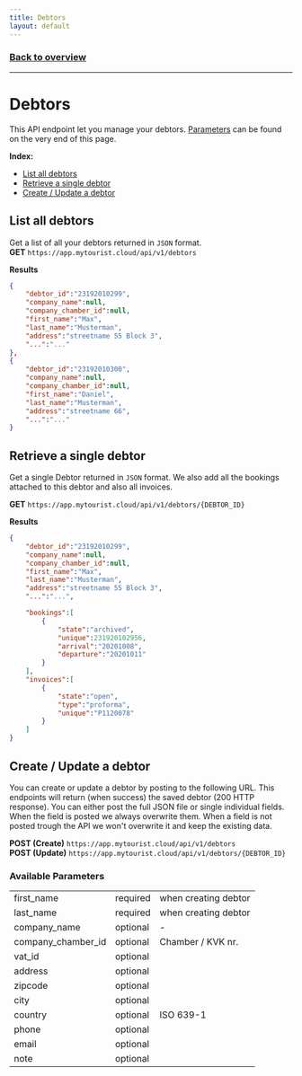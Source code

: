 ```yaml
---
title: Debtors
layout: default
---
```

### [Back to overview](index.html#start-developing-testing-and-deploy)
---
# Debtors
This API endpoint let you manage your debtors. [Parameters](#available-parameters) can be found on the very end of this page.

**Index:** 
- [List all debtors](#list-all-debtors)
- [Retrieve a single debtor](#retrieve-a-single-debtor)
- [Create / Update a debtor](#create--update-a-debtor)

## List all debtors
Get a list of all your debtors returned in `JSON` format.     
**GET** `https://app.mytourist.cloud/api/v1/debtors`

**Results**
```json
{
    "debtor_id":"23192010299",
    "company_name":null,
    "company_chamber_id":null,
    "first_name":"Max",
    "last_name":"Musterman",
    "address":"streetname 55 Block 3",
    "...":"..."
},
{
    "debtor_id":"23192010300",
    "company_name":null,
    "company_chamber_id":null,
    "first_name":"Daniel",
    "last_name":"Musterman",
    "address":"streetname 66",
    "...":"..."
}
```

## Retrieve a single debtor
Get a single Debtor returned in `JSON` format. We also add all the bookings attached to this debtor and also all invoices.

**GET** `https://app.mytourist.cloud/api/v1/debtors/{DEBTOR_ID}`


**Results**
```json
{
    "debtor_id":"23192010299",
    "company_name":null,
    "company_chamber_id":null,
    "first_name":"Max",
    "last_name":"Musterman",
    "address":"streetname 55 Block 3",
    "...":"...",

    "bookings":[
        {
            "state":"archived",
            "unique":231920102956,
            "arrival":"20201008",
            "departure":"20201011"
        }
    ],
    "invoices":[
        {
            "state":"open",
            "type":"proforma",
            "unique":"P1120078"
        }
    ]
}
```

## Create / Update a debtor
You can create or update a debtor by posting to the following URL. This endpoints will return (when success) the saved debtor (200 HTTP response). You can either post the full JSON file or single individual fields. When the field is posted we always overwrite them. When a field is not posted trough the API we won't overwrite it and keep the existing data.

**POST (Create)** `https://app.mytourist.cloud/api/v1/debtors`   
**POST (Update)** `https://app.mytourist.cloud/api/v1/debtors/{DEBTOR_ID}`

### Available Parameters
<table>
    <tr><td>first_name</td><td>required</td><td>when creating debtor</td></tr>    
    <tr><td>last_name</td><td>required</td><td>when creating debtor</td></tr>
    <tr><td>company_name</td><td>optional</td><td>-</td></tr>
    <tr><td>company_chamber_id</td><td>optional</td><td>Chamber / KVK nr.</td></tr>
    <tr><td>vat_id</td><td>optional</td><td></td></tr>
    <tr><td>address</td><td>optional</td><td></td></tr>
    <tr><td>zipcode</td><td>optional</td><td></td></tr>
    <tr><td>city</td><td>optional</td><td></td></tr>
    <tr><td>country</td><td>optional</td><td>ISO 639-1</td></tr>
    <tr><td>phone</td><td>optional</td><td></td></tr>
    <tr><td>email</td><td>optional</td><td></td></tr>
    <tr><td>note</td><td>optional</td><td></td></tr>
</table>